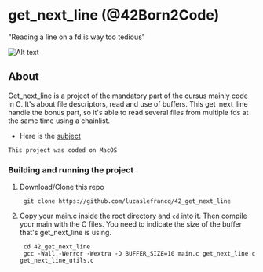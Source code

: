 # get_next_line (@42Born2Code)

"Reading a line on a fd is way too tedious"

![Alt text](https://github.com/lucaslefrancq/42_get_next_line/blob/main/get_next_line_example.png)

## About

Get_next_line is a project of the mandatory part of the cursus mainly code in C.
It's about file descriptors, read and use of buffers. This get_next_line handle
the bonus part, so it's able to read several files from multiple fds at the same
time using a chainlist.

- Here is the [subject][1]

`This project was coded on MacOS`

### Building and running the project

1. Download/Clone this repo

        git clone https://github.com/lucaslefrancq/42_get_next_line

2. Copy your main.c inside the root directory and `cd` into it. Then compile your main with the C files.
	You need to indicate the size of the buffer that's get_next_line is using.

        cd 42_get_next_line
		gcc -Wall -Werror -Wextra -D BUFFER_SIZE=10 main.c get_next_line.c get_next_line_utils.c

[1]: https://github.com/lucaslefrancq/42_get_next_line/blob/main/get_next_line.en.subject.pdf
